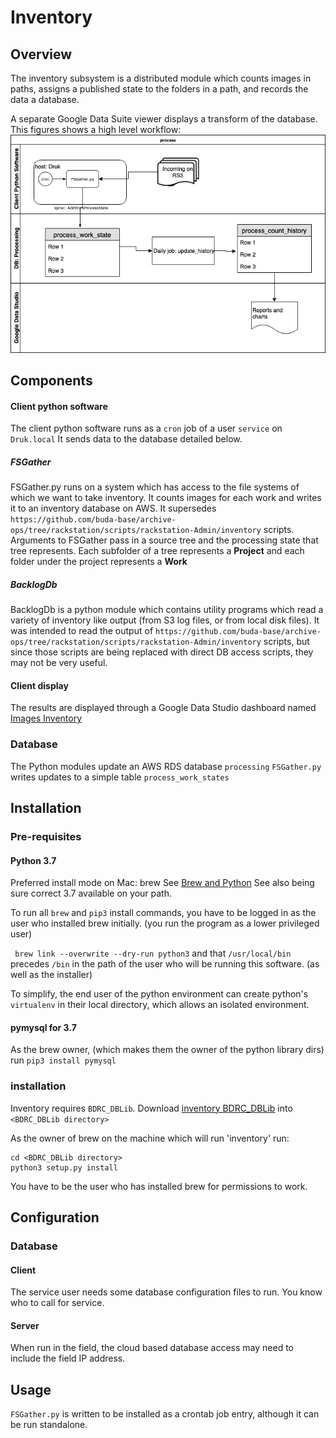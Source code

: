# Inventory
## Overview
The inventory subsystem is a distributed module which counts images in paths, assigns a published state to the folders in a path, and records the data a database.

A separate Google Data Suite viewer displays a transform of the database.
This figures shows a high level workflow:
 ![Inventory Acquisition](images/inventoryacq.png)
## Components
#### Client python software
The client python software runs as a `cron` job of a user `service` on `Druk.local` It sends data to the database detailed below.
##### FSGather
FSGather.py runs on a system which has access to the file systems of which we want to take inventory. It counts images for each work and writes it to an inventory database on AWS. It supersedes `https://github.com/buda-base/archive-ops/tree/rackstation/scripts/rackstation-Admin/inventory` scripts.
Arguments to FSGather pass in a source tree and the processing state that tree represents.
Each subfolder of a tree represents a **Project** and each folder under the project represents a **Work**
##### BacklogDb
BacklogDb is a python module which contains utility programs which read a variety of inventory like output (from S3 log files, or from local disk files). It was intended to read the output of `https://github.com/buda-base/archive-ops/tree/rackstation/scripts/rackstation-Admin/inventory` scripts, but since those scripts are being replaced with direct DB access scripts, they may not be very useful.
#### Client display
The results are displayed through a Google Data Studio dashboard named [Images Inventory](https://datastudio.google.com/reporting/1iXWwpE9ySe6l6nX1n5R8Ayo5ZnAwe8wq/page/o2hx)
### Database
The Python modules update an AWS RDS database `processing` `FSGather.py` writes updates to a simple table `process_work_states`
## Installation
### Pre-requisites
#### Python 3.7
Preferred install mode on Mac: brew
See [Brew and Python](https://docs.brew.sh/Homebrew-and-Python)
See also being sure correct 3.7 available on your path.

To run all `brew` and `pip3` install commands, you have to be logged in as the user who installed brew initially. (you run the program as a lower privileged user)

` brew link --overwrite --dry-run python3`
and that `/usr/local/bin` precedes `/bin` in the path of the user who will be running this software. (as well as the installer)

To simplify, the end user of the python environment can create python's  `virtualenv` in their local directory, which allows an isolated environment.

#### pymysql for 3.7
As the brew owner, (which makes them the owner of the python library dirs) run `pip3 install pymysql`  

### installation
Inventory requires `BDRC_DBLib`.
Download  [inventory BDRC_DBLib](https://github.com/buda-base/asset-manager/tree/backlog-inventory/BDRC_DBLib) into `<BDRC_DBLib directory>`

As the owner of brew on the machine which will run 'inventory' run:
```
cd <BDRC_DBLib directory>
python3 setup.py install
```
You have to be the user who has installed brew for permissions to work.
## Configuration
### Database
#### Client
The service user needs some database configuration files to run. You know who to call for service.
#### Server
When run in the field, the cloud based database access may need to include the field IP address.
## Usage
`FSGather.py` is written to be installed as a crontab job entry, although it can be run standalone.
